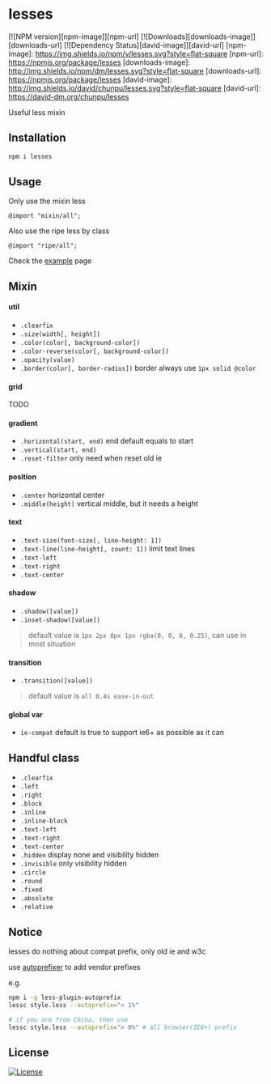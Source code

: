 lesses
===

[![NPM version][npm-image]][npm-url]
[![Downloads][downloads-image]][downloads-url]
[![Dependency Status][david-image]][david-url]
[npm-image]: https://img.shields.io/npm/v/lesses.svg?style=flat-square
[npm-url]: https://npmjs.org/package/lesses
[downloads-image]: http://img.shields.io/npm/dm/lesses.svg?style=flat-square
[downloads-url]: https://npmjs.org/package/lesses
[david-image]: http://img.shields.io/david/chunpu/lesses.svg?style=flat-square
[david-url]: https://david-dm.org/chunpu/lesses


Useful less mixin

Installation
---

```sh
npm i lesses
```

Usage
---

Only use the mixin less

```less
@import "mixin/all";
```

Also use the ripe less by class

```less
@import "ripe/all";
```

Check the [example](http://chunpu.github.io/lesses/example/) page


Mixin
---

#### util

- `.clearfix`
- `.size(width[, height])`
- `.color(color[, background-color])`
- `.color-reverse(color[, background-color])`
- `.opacity(value)`
- `.border(color[, border-radius])` border always use `1px solid @color`

#### grid

TODO

#### gradient

- `.horizontal(start, end)` end default equals to start
- `.vertical(start, end)`
- `.reset-filter` only need when reset old ie

#### position

- `.center` horizontal center
- `.middle(height)` vertical middle, but it needs a height

#### text

- `.text-size(font-size[, line-height: 1])`
- `.text-line(line-height[, count: 1])` limit text lines
- `.text-left`
- `.text-right`
- `.text-center`

#### shadow

- `.shadow([value])`
- `.inset-shadow([value])`

> default value is `1px 2px 8px 1px rgba(0, 0, 0, 0.25)`, can use in most situation


#### transition

- `.transition([value])`

>  default value is `all 0.4s ease-in-out`

#### global var

- `ie-compat` default is true to support ie6+ as possible as it can


Handful class
---

- `.clearfix`
- `.left`
- `.right`
- `.block`
- `.inline`
- `.inline-block`
- `.text-left`
- `.text-right`
- `.text-center`
- `.hidden` display none and visibility hidden
- `.invisible` only visibility hidden
- `.circle`
- `.round`
- `.fixed`
- `.absolute`
- `.relative`

Notice
---

lesses do nothing about compat prefix, only old ie and w3c

use [autoprefixer](https://github.com/postcss/autoprefixer) to add vendor prefixes

e.g.

```sh
npm i -g less-plugin-autoprefix
lessc style.less --autoprefix="> 1%"

# if you are from China, then use
lessc style.less --autoprefix="> 0%" # all browser(IE6+) prefix
```

License
---

[![License][license-image]][license-url]

[license-image]: http://img.shields.io/npm/l/lesses.svg?style=flat-square
[license-url]: #
